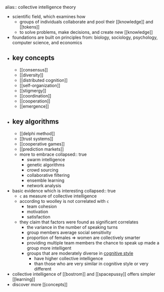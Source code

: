 alias:: collective intelligence theory

- scientific field, which examines how
	- groups of individuals collaborate and pool their [[knowledge]] and [[tokens]]
	- to solve problems, make decisions, and create new [[knowledge]]
- foundations are built on principles from: biology, sociology, psychology, computer science, and economics
- ## key concepts
	- [[consensus]]
	- [[diversity]]
	- [[distributed cognition]]
	- [[self-organization]]
	- [[stigmergy]]
	- [[coordination]]
	- [[cooperation]]
	- [[emergence]]
- ## key algorithms
	- [[delphi method]]
	- [[trust systems]]
	- [[cooperative games]]
	- [[prediction markets]]
	- more to embrace
	  collapsed:: true
		- swarm intelligence
		- genetic algorithms
		- crowd sourcing
		- collaborative filtering
		- ensemble learning
		- network analysis
- basic evidence which is interesting
  collapsed:: true
	- `c` as measure of collective intelligence
	- according to woolley is not correlated with `c`
		- team cohesion
		- motivation
		- satisfaction
	- they claim that factors were found as significant correlates
		- the variance in the number of speaking turns
		- group members average social sensitivity
		- proportion of females => women are collectively smarter
		- providing multiple team members the chance to speak up made a group more intelligent
		- groups that are moderately diverse in [cognitive style](https://en.wikipedia.org/wiki/Cognitive_style)
			- have higher collective intelligence
			- than those who are very similar in cognitive style or very different
- collective intelligence of [[bostrom]] and [[spacepussy]] offers simpler [[learning]]
- discover more [[concepts]]